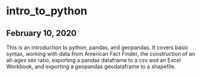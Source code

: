 # intro_to_python
## February 10, 2020
This is an introduction to python, pandas, and geopandas.
It covers basic syntax, working with data from American Fact Finder, the construction of an all-ages sex ratio, exporting a pandas dataframe to a csv and an Excel Workbook, and exporting a geopandas geodataframe to a shapefile.
